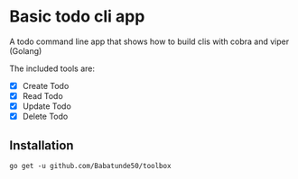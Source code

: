 # Basic todo cli app

A todo command line app that shows how to build clis with cobra and viper (Golang)

The included tools are:

- [x] Create Todo
- [x] Read Todo
- [x] Update Todo
- [x] Delete Todo

## Installation

`go get -u github.com/Babatunde50/toolbox`
